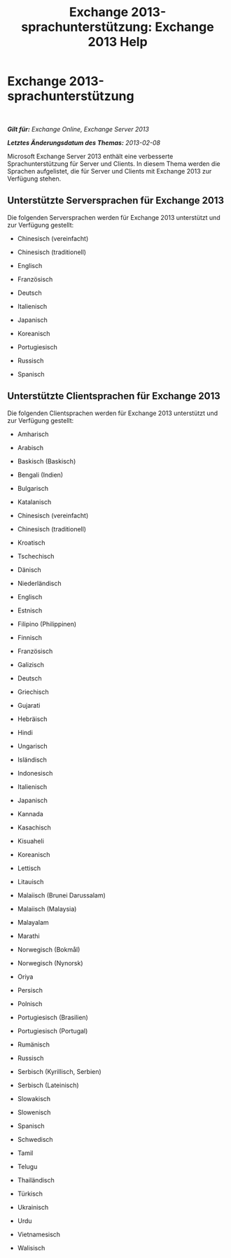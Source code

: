 ﻿---
title: 'Exchange 2013-sprachunterstützung: Exchange 2013 Help'
TOCTitle: Exchange 2013-sprachunterstützung
ms:assetid: 934686fb-53a2-4b13-aaf0-498e4011d61a
ms:mtpsurl: https://technet.microsoft.com/de-de/library/Dd298152(v=EXCHG.150)
ms:contentKeyID: 50476204
ms.date: 05/22/2018
mtps_version: v=EXCHG.150
ms.translationtype: MT
---

# Exchange 2013-sprachunterstützung

 

_**Gilt für:** Exchange Online, Exchange Server 2013_

_**Letztes Änderungsdatum des Themas:** 2013-02-08_

Microsoft Exchange Server 2013 enthält eine verbesserte Sprachunterstützung für Server und Clients. In diesem Thema werden die Sprachen aufgelistet, die für Server und Clients mit Exchange 2013 zur Verfügung stehen.

## Unterstützte Serversprachen für Exchange 2013

Die folgenden Serversprachen werden für Exchange 2013 unterstützt und zur Verfügung gestellt:

  - Chinesisch (vereinfacht)

  - Chinesisch (traditionell)

  - Englisch

  - Französisch

  - Deutsch

  - Italienisch

  - Japanisch

  - Koreanisch

  - Portugiesisch

  - Russisch

  - Spanisch

## Unterstützte Clientsprachen für Exchange 2013

Die folgenden Clientsprachen werden für Exchange 2013 unterstützt und zur Verfügung gestellt:

  - Amharisch

  - Arabisch

  - Baskisch (Baskisch)

  - Bengali (Indien)

  - Bulgarisch

  - Katalanisch

  - Chinesisch (vereinfacht)

  - Chinesisch (traditionell)

  - Kroatisch

  - Tschechisch

  - Dänisch

  - Niederländisch

  - Englisch

  - Estnisch

  - Filipino (Philippinen)

  - Finnisch

  - Französisch

  - Galizisch

  - Deutsch

  - Griechisch

  - Gujarati

  - Hebräisch

  - Hindi

  - Ungarisch

  - Isländisch

  - Indonesisch

  - Italienisch

  - Japanisch

  - Kannada

  - Kasachisch

  - Kisuaheli

  - Koreanisch

  - Lettisch

  - Litauisch

  - Malaiisch (Brunei Darussalam)

  - Malaiisch (Malaysia)

  - Malayalam

  - Marathi

  - Norwegisch (Bokmål)

  - Norwegisch (Nynorsk)

  - Oriya

  - Persisch

  - Polnisch

  - Portugiesisch (Brasilien)

  - Portugiesisch (Portugal)

  - Rumänisch

  - Russisch

  - Serbisch (Kyrillisch, Serbien)

  - Serbisch (Lateinisch)

  - Slowakisch

  - Slowenisch

  - Spanisch

  - Schwedisch

  - Tamil

  - Telugu

  - Thailändisch

  - Türkisch

  - Ukrainisch

  - Urdu

  - Vietnamesisch

  - Walisisch

